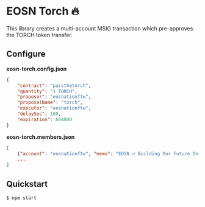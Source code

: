 # EOSN Torch 🔥

This library creates a multi-account MSIG transaction which pre-approves the TORCH token transfer.

## Configure

**eosn-torch.config.json**

```json
{
    "contract": "passthetorch",
    "quantity": "1 TORCH",
    "proposer": "eosnationftw",
    "proposalName": "torch",
    "executor": "eosnationftw",
    "delaySec": 180,
    "expiration": 604800
}
```

**eosn-torch.members.json**

```json
[
    {"account": "eosnationftw", "memo": "EOSN 🔥 Building Our Future One Torch at a Time"}
    ...
]
```

## Quickstart

```bash
$ npm start
```